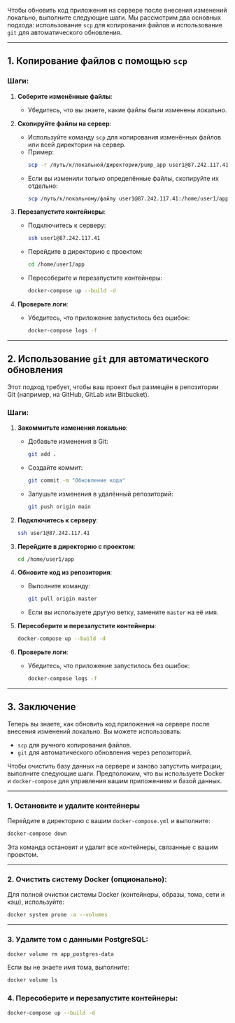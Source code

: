 Чтобы обновить код приложения на сервере после внесения изменений локально, выполните следующие шаги. Мы рассмотрим два основных подхода: использование `scp` для копирования файлов и использование `git` для автоматического обновления.

---

## 1. **Копирование файлов с помощью `scp`**

### Шаги:
1. **Соберите изменённые файлы**:
   - Убедитесь, что вы знаете, какие файлы были изменены локально.

2. **Скопируйте файлы на сервер**:
   - Используйте команду `scp` для копирования изменённых файлов или всей директории на сервер.
   - Пример:
     ```bash
     scp -r /путь/к/локальной/директории/pump_app user1@87.242.117.41:/home/user1/app
     ```
   - Если вы изменили только определённые файлы, скопируйте их отдельно:
     ```bash
     scp /путь/к/локальному/файлу user1@87.242.117.41:/home/user1/app/backend/
     ```

3. **Перезапустите контейнеры**:
   - Подключитесь к серверу:
     ```bash
     ssh user1@87.242.117.41
     ```
   - Перейдите в директорию с проектом:
     ```bash
     cd /home/user1/app
     ```
   - Пересоберите и перезапустите контейнеры:
     ```bash
     docker-compose up --build -d
     ```

4. **Проверьте логи**:
   - Убедитесь, что приложение запустилось без ошибок:
     ```bash
     docker-compose logs -f
     ```

---

## 2. **Использование `git` для автоматического обновления**

Этот подход требует, чтобы ваш проект был размещён в репозитории Git (например, на GitHub, GitLab или Bitbucket).

### Шаги:
1. **Закоммитьте изменения локально**:
   - Добавьте изменения в Git:
     ```bash
     git add .
     ```
   - Создайте коммит:
     ```bash
     git commit -m "Обновление кода"
     ```
   - Запушьте изменения в удалённый репозиторий:
     ```bash
     git push origin main
     ```

2. **Подключитесь к серверу**:
   ```bash
   ssh user1@87.242.117.41
   ```

3. **Перейдите в директорию с проектом**:
   ```bash
   cd /home/user1/app
   ```

4. **Обновите код из репозитория**:
   - Выполните команду:
     ```bash
     git pull origin master
     ```
   - Если вы используете другую ветку, замените `master` на её имя.

5. **Пересоберите и перезапустите контейнеры**:
   ```bash
   docker-compose up --build -d
   ```

6. **Проверьте логи**:
   - Убедитесь, что приложение запустилось без ошибок:
     ```bash
     docker-compose logs -f
     ```

---


## 3. **Заключение**
Теперь вы знаете, как обновить код приложения на сервере после внесения изменений локально. Вы можете использовать:
- `scp` для ручного копирования файлов.
- `git` для автоматического обновления через репозиторий.



Чтобы очистить базу данных на сервере и заново запустить миграции, выполните следующие шаги. Предположим, что вы используете Docker и `docker-compose` для управления вашим приложением и базой данных.

---

### 1. **Остановите и удалите контейнеры**
Перейдите в директорию с вашим `docker-compose.yml` и выполните:
```bash
docker-compose down
```
Эта команда остановит и удалит все контейнеры, связанные с вашим проектом.

---

### 2. **Очистить систему Docker (опционально):**
Для полной очистки системы Docker (контейнеры, образы, тома, сети и кэш), используйте:
```bash
docker system prune -a --volumes
```
---

### 3. **Удалите том с данными PostgreSQL**:
```bash
docker volume rm app_postgres-data
```
Если вы не знаете имя тома, выполните:
```bash
docker volume ls
```

### 4. **Пересоберите и перезапустите контейнеры**:
```bash
docker-compose up --build -d
```


